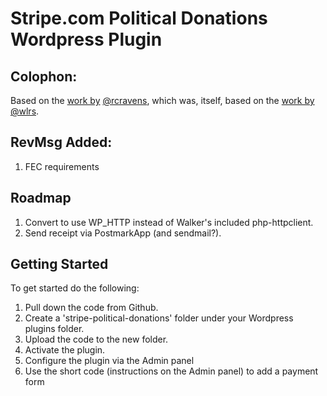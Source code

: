 Stripe.com Political Donations Wordpress Plugin
=================================================================================================

Colophon:
----------------

Based on the [work by](https://github.com/rcravens/Stripe.com-Wordpress-Plugin) [@rcravens](https://github.com/rcravens), which was, itself, based on the [work by](https://github.com/wlrs/stripe-terminal) [@wlrs](https://github.com/wlrs).

RevMsg Added:
-------------------------------------------------------------------------------------------------

1. FEC requirements

Roadmap
-------------------------------------------------------------------------------------------------

1. Convert to use WP_HTTP instead of Walker's included php-httpclient.
2. Send receipt via PostmarkApp (and sendmail?).

Getting Started
-------------------------------------------------------------------------------------------------

To get started do the following:

1. Pull down the code from Github.
2. Create a 'stripe-political-donations' folder under your Wordpress plugins folder.
3. Upload the code to the new folder.
4. Activate the plugin.
5. Configure the plugin via the Admin panel
6. Use the short code (instructions on the Admin panel) to add a payment form
